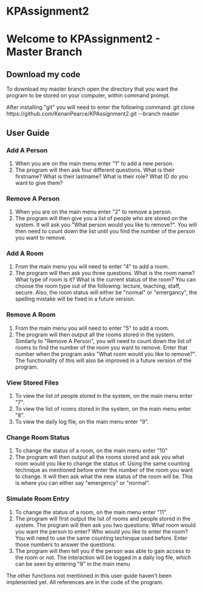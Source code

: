 # KPAssignment2
<h1>Welcome to KPAssignment2 - Master Branch</h1>

<h2>Download my code </h2>
<p>To download my master branch open the directory that you want the program to be stored on your computer, within command prompt.</p>
<p>After installing "git" you will need to enter the following command: git clone https://github.com/KenanPearce/KPAssignment2.git --branch master</p>

<h2> User Guide </h2>

<h3>Add A Person</h3>
<ol>
  <li>When you are on the main menu enter "1" to add a new person.</li>
  <li>The program will then ask four different questions. What is their firstname? What is their lastname? What is their role? What ID do you want to give them?</li>
</ol> 

<h3>Remove A Person</h3>
<ol>
  <li>When you are on the main menu enter "2" to remove a person.</li>
  <li>The program will then give you a list of people who are stored on the system. It will ask you "What person would you like to remove?". You will then need to count down the list until you find the number of the person you want to remove.</li>
</ol> 

<h3>Add A Room</h3>
<ol>
  <li>From the main menu you will need to enter "4" to add a room.</li>
  <li>The program will then ask you three questions. What is the room name? What type of room is it? What is the current status of the room? You can choose the room type out of the following: lecture, teaching, staff, secure. Also, the room status will either be "normal" or "emergancy", the spelling mistake will be fixed in a future version.</li>
</ol> 

<h3>Remove A Room</h3>
<ol>
  <li>From the main menu you will need to enter "5" to add a room.</li>
  <li>The program will then output all the rooms stored in the system. Similarly to "Remove A Person", you will need to count down the list of rooms to find the number of the room you want to remove. Enter that number when the program asks "What room would you like to remove?". The functionality of this will also be improved in a future version of the program.</li>
</ol> 

<h3>View Stored Files</h3>
<ol>
  <li>To view the list of people stored in the system, on the main menu enter "7".</li>
  <li>To view the list of rooms stored in the system, on the main menu enter "8".</li>
  <li>To view the daily log file, on the main menu enter "9".</li>
</ol> 

<h3>Change Room Status</h3>
<ol>
  <li>To change the status of a room, on the main menu enter "10"</li>
  <li>The program will then output all the rooms stored and ask you what room would you like to change the status of. Using the same counting technique as mentioned before enter the number of the room you want to change. It will then ask what the new status of the room will be. This is where you can either say "emergency" or "normal".</li>
</ol> 

<h3>Simulate Room Entry</h3>
<ol>
  <li>To change the status of a room, on the main menu enter "11"</li>
  <li>The program will first output the lsit of rooms and people stored in the system. The program will then ask you two questions: What room would you want the person to enter? Who would you like to enter the room? You will need to use the same counting techinque used before. Enter those numbers to answer the questions.</li>
  <li>The program will then tell you if the person was able to gain access to the room or not. The interaction will be logged in a daily log file, which can be seen by entering "9" in the main menu</li>
</ol> 

<p>The other functions not mentioned in this user guide haven't been implenented yet. All references are in the code of the program.</p>
